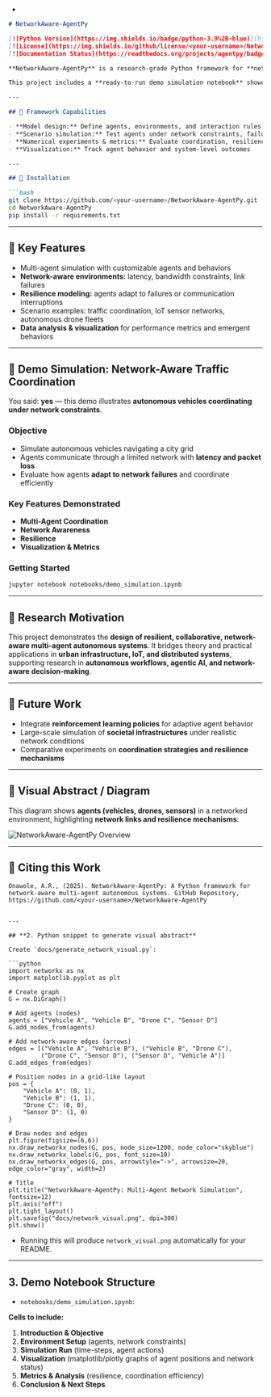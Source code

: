 *

````markdown
# NetworkAware-AgentPy

[![Python Version](https://img.shields.io/badge/python-3.9%2B-blue)](https://www.python.org/)
[![License](https://img.shields.io/github/license/<your-username>/NetworkAware-AgentPy)](https://github.com/<your-username>/NetworkAware-AgentPy/blob/main/LICENSE)
[![Documentation Status](https://readthedocs.org/projects/agentpy/badge/?version=latest)](https://agentpy.readthedocs.io/en/latest/?badge=latest)

**NetworkAware-AgentPy** is a research-grade Python framework for **network-aware, resilient multi-agent autonomous systems**. Built on agent-based modeling, this project allows researchers to **simulate, analyze, and visualize autonomous agents under communication constraints**, with applications in **urban systems, IoT networks, smart infrastructure, and distributed autonomous workflows**.

This project includes a **ready-to-run demo simulation notebook** showcasing the research contribution visually.

---

## 🔹 Framework Capabilities

- **Model design:** Define agents, environments, and interaction rules  
- **Scenario simulation:** Test agents under network constraints, failures, and dynamic conditions  
- **Numerical experiments & metrics:** Evaluate coordination, resilience, and system efficiency  
- **Visualization:** Track agent behavior and system-level outcomes  

---

## 🔹 Installation

```bash
git clone https://github.com/<your-username>/NetworkAware-AgentPy.git
cd NetworkAware-AgentPy
pip install -r requirements.txt
````

---

## 🔹 Key Features

* Multi-agent simulation with customizable agents and behaviors
* **Network-aware environments:** latency, bandwidth constraints, link failures
* **Resilience modeling:** agents adapt to failures or communication interruptions
* Scenario examples: traffic coordination, IoT sensor networks, autonomous drone fleets
* **Data analysis & visualization** for performance metrics and emergent behaviors

---

## 🔹 Demo Simulation: Network-Aware Traffic Coordination

You said: **yes** — this demo illustrates **autonomous vehicles coordinating under network constraints**.

### Objective

* Simulate autonomous vehicles navigating a city grid
* Agents communicate through a limited network with **latency and packet loss**
* Evaluate how agents **adapt to network failures** and coordinate efficiently

### Key Features Demonstrated

* **Multi-Agent Coordination**
* **Network Awareness**
* **Resilience**
* **Visualization & Metrics**

### Getting Started

```bash
jupyter notebook notebooks/demo_simulation.ipynb
```

---

## 🔹 Research Motivation

This project demonstrates the **design of resilient, collaborative, network-aware multi-agent autonomous systems**. It bridges theory and practical applications in **urban infrastructure, IoT, and distributed systems**, supporting research in **autonomous workflows, agentic AI, and network-aware decision-making**.

---

## 🔹 Future Work

* Integrate **reinforcement learning policies** for adaptive agent behavior
* Large-scale simulation of **societal infrastructures** under realistic network conditions
* Comparative experiments on **coordination strategies and resilience mechanisms**

---

## 🔹 Visual Abstract / Diagram

This diagram shows **agents (vehicles, drones, sensors)** in a networked environment, highlighting **network links and resilience mechanisms**:

![NetworkAware-AgentPy Overview](docs/network_visual.png)

---

## 🔹 Citing this Work

```
Onawole, A.R., (2025). NetworkAware-AgentPy: A Python framework for network-aware multi-agent autonomous systems. GitHub Repository, https://github.com/<your-username>/NetworkAware-AgentPy
```

````

---

## **2. Python snippet to generate visual abstract**

Create `docs/generate_network_visual.py`:

```python
import networkx as nx
import matplotlib.pyplot as plt

# Create graph
G = nx.DiGraph()

# Add agents (nodes)
agents = ["Vehicle A", "Vehicle B", "Drone C", "Sensor D"]
G.add_nodes_from(agents)

# Add network-aware edges (arrows)
edges = [("Vehicle A", "Vehicle B"), ("Vehicle B", "Drone C"),
         ("Drone C", "Sensor D"), ("Sensor D", "Vehicle A")]
G.add_edges_from(edges)

# Position nodes in a grid-like layout
pos = {
    "Vehicle A": (0, 1),
    "Vehicle B": (1, 1),
    "Drone C": (0, 0),
    "Sensor D": (1, 0)
}

# Draw nodes and edges
plt.figure(figsize=(6,6))
nx.draw_networkx_nodes(G, pos, node_size=1200, node_color="skyblue")
nx.draw_networkx_labels(G, pos, font_size=10)
nx.draw_networkx_edges(G, pos, arrowstyle="->", arrowsize=20, edge_color="gray", width=2)

# Title
plt.title("NetworkAware-AgentPy: Multi-Agent Network Simulation", fontsize=12)
plt.axis("off")
plt.tight_layout()
plt.savefig("docs/network_visual.png", dpi=300)
plt.show()
````

* Running this will produce `network_visual.png` automatically for your README.

---

## **3. Demo Notebook Structure**

* `notebooks/demo_simulation.ipynb`:

**Cells to include:**

1. **Introduction & Objective**
2. **Environment Setup** (agents, network constraints)
3. **Simulation Run** (time-steps, agent actions)
4. **Visualization** (matplotlib/plotly graphs of agent positions and network status)
5. **Metrics & Analysis** (resilience, coordination efficiency)
6. **Conclusion & Next Steps**




